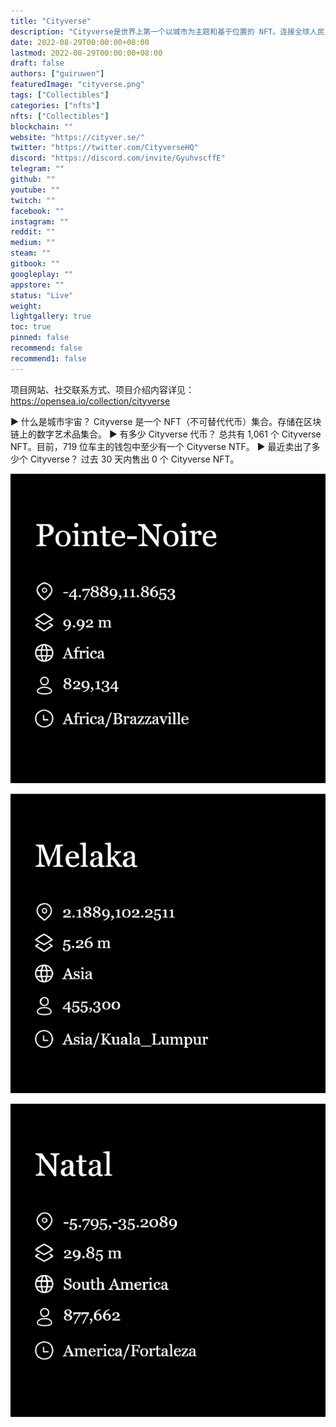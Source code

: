 ```yaml
---
title: "Cityverse"
description: "Cityverse是世界上第一个以城市为主题和基于位置的 NFT。连接全球人民，弥合地理和流行病造成的差距。随意在城市之间旅行，建立城市宇宙。"
date: 2022-08-29T00:00:00+08:00
lastmod: 2022-08-29T00:00:00+08:00
draft: false
authors: ["guiruwen"]
featuredImage: "cityverse.png"
tags: ["Collectibles"]
categories: ["nfts"]
nfts: ["Collectibles"]
blockchain: ""
website: "https://cityver.se/"
twitter: "https://twitter.com/CityverseHQ"
discord: "https://discord.com/invite/GyuhvscffE"
telegram: ""
github: ""
youtube: ""
twitch: ""
facebook: ""
instagram: ""
reddit: ""
medium: ""
steam: ""
gitbook: ""
googleplay: ""
appstore: ""
status: "Live"
weight: 
lightgallery: true
toc: true
pinned: false
recommend: false
recommend1: false
---
```

项目网站、社交联系方式、项目介绍内容详见：https://opensea.io/collection/cityverse

▶ 什么是城市宇宙？
Cityverse 是一个 NFT（不可替代代币）集合。存储在区块链上的数字艺术品集合。
▶ 有多少 Cityverse 代币？
总共有 1,061 个 Cityverse NFT。目前，719 位车主的钱包中至少有一个 Cityverse NTF。
▶ 最近卖出了多少个 Cityverse？
过去 30 天内售出 0 个 Cityverse NFT。

![nft](01.png)



![nft](02.png)



![nft](03.png)



